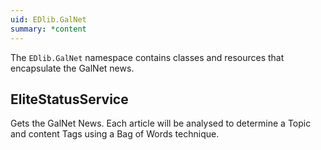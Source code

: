 ```yaml
---
uid: EDlib.GalNet
summary: *content
---
```

The `EDlib.GalNet` namespace contains classes and resources that encapsulate the GalNet news.

## EliteStatusService
Gets the GalNet News. Each article will be analysed to determine a Topic and content Tags using a Bag of Words technique.
